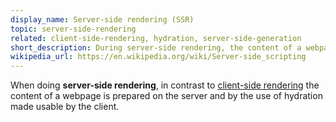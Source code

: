 ```yaml
---
display_name: Server-side rendering (SSR)
topic: server-side-rendering
related: client-side-rendering, hydration, server-side-generation
short_description: During server-side rendering, the content of a webpage is prepared on the server and only needs to be hydrated by the client.
wikipedia_url: https://en.wikipedia.org/wiki/Server-side_scripting
---
```

When doing **server-side rendering**, in contrast to [client-side rendering](https://github.com/topics/client-side-rendering) the content of a webpage is prepared on the server and by the use of hydration made usable by the client.
